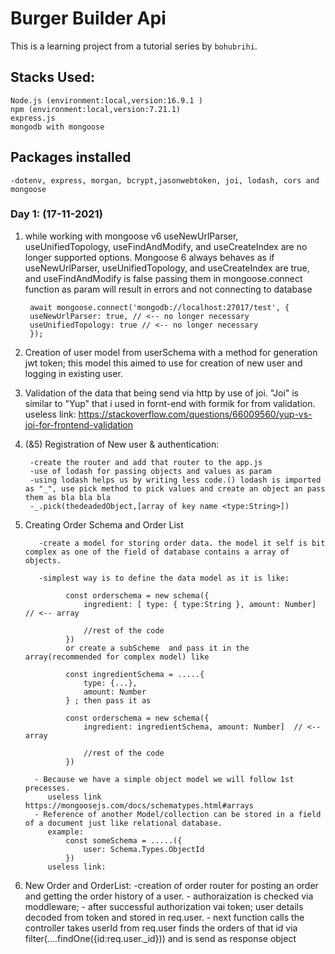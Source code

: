 # Burger Builder Api

This is a learning project from a tutorial series by `bohubrihi`.

## Stacks Used:
    Node.js (environment:local,version:16.9.1 )
    npm (environment:local,version:7.21.1)
    express.js
    mongodb with mongoose

## Packages installed

    -dotenv, express, morgan, bcrypt,jasonwebtoken, joi, lodash, cors and mongoose

### Day 1: (17-11-2021)
1. while working with mongoose v6 useNewUrlParser, useUnifiedTopology, useFindAndModify, and useCreateIndex are no longer supported options. Mongoose 6 always behaves as if useNewUrlParser, useUnifiedTopology, and useCreateIndex are true, and useFindAndModify is false
passing them in mongoose.connect function as param will result in errors and not connecting to database

        await mongoose.connect('mongodb://localhost:27017/test', {
        useNewUrlParser: true, // <-- no longer necessary
        useUnifiedTopology: true // <-- no longer necessary
        });

2. Creation of  user model from userSchema with a method for generation jwt token; this model this aimed to use for creation of new user and logging in existing user.

3. Validation of the data that being send via http by use of joi. "Joi" is similar to "Yup" that i used in fornt-end with formik for from validation. 
         useless link:  https://stackoverflow.com/questions/66009560/yup-vs-joi-for-frontend-validation

4. (&5) Registration of New user & authentication:

        -create the router and add that router to the app.js
        -use of lodash for passing objects and values as param
        -using lodash helps us by writing less code.() lodash is imported as "_", use pick method to pick values and create an object an pass them as bla bla bla
        -_.pick(thedeadedObject,[array of key name <type:String>])
    
6. Creating Order Schema and Order List

          -create a model for storing order data. the model it self is bit complex as one of the field of database contains a array of objects.
          
          -simplest way is to define the data model as it is like:

                const orderschema = new schema({
                    ingredient: [ type: { type:String }, amount: Number]  // <-- array

                    //rest of the code 
                }) 
                or create a subScheme  and pass it in the array(recommended for complex model) like

                const ingredientSchema = .....{
                    type: {...},
                    amount: Number
                } ; then pass it as 

                const orderschema = new schema({
                    ingredient: ingredientSchema, amount: Number]  // <-- array

                    //rest of the code 
                })
        
         - Because we have a simple object model we will follow 1st precesses.
            useless link https://mongoosejs.com/docs/schematypes.html#arrays 
         - Reference of another Model/collection can be stored in a field of a document just like relational database.
            example:
                const someSchema = .....({
                    user: Schema.Types.ObjectId
                }) 
            useless link: 

7. New Order and OrderList: 
        -creation of order router for posting an order and getting the order history of a user.
        - authoraization is checked via moddleware;
        - after successful authorization vai token; user details decoded from token and stored in req.user.
        - next function calls the controller takes userId from req.user finds the orders of that id via filter(....findOne({id:req.user._id})) and is send as response object